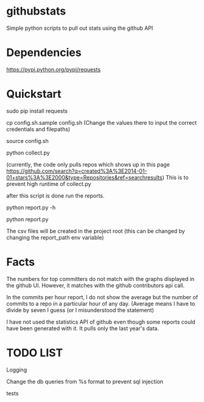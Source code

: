 githubstats
===========

Simple python scripts to pull out stats using the github API

Dependencies
============

https://pypi.python.org/pypi/requests

Quickstart
==========
sudo pip install requests

cp config.sh.sample config.sh (Change the values there to input the correct credentials and filepaths)

source config.sh

python collect.py 

(currently, the code only pulls repos which shows up in this page https://github.com/search?q=created%3A%3E2014-01-01+stars%3A%3E2000&type=Repositories&ref=searchresults) This is to prevent high runtime of collect.py

after this script is done run the reports.

python report.py -h

python report.py

The csv files will be created in the project root (this can be changed by changing the report_path env variable)

Facts
=====

The numbers for top committers do not match with the graphs displayed in the github UI. However, it matches with the github contributors api call.

In the commits per hour report, I do not show the average but the number of commits to a repo in a particular hour of any day.
(Average means I have to divide by seven I guess (or I misunderstood the statement)

I have not used the statistics API of github even though some reports could have been generated with it.
It pulls only the last year's data.

TODO LIST
=========

Logging

Change the db queries from %s format to prevent sql injection

tests
